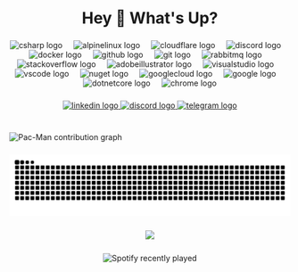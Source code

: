 <h1 align="center">Hey 👋 What's Up?</h1>

###

<div align="center">
  <img src="https://cdn.jsdelivr.net/gh/devicons/devicon/icons/csharp/csharp-original.svg" height="60" alt="csharp logo" />
  <img width="12" />
  <img src="https://cdn.simpleicons.org/alpinelinux/0D597F" height="60" alt="alpinelinux logo" />
  <img width="12" />
  <img src="https://cdn.simpleicons.org/cloudflare/F38020" height="60" alt="cloudflare logo" />
  <img width="12" />
  <img src="https://cdn.simpleicons.org/discord/5865F2" height="60" alt="discord logo" />
  <img width="12" />
  <img src="https://cdn.simpleicons.org/docker/2496ED" height="60" alt="docker logo" />
  <img width="12" />
  <img src="https://img.shields.io/badge/GitHub-181717?logo=github&logoColor=white&style=for-the-badge" height="60" alt="github logo" />
  <img width="12" />
  <img src="https://cdn.simpleicons.org/git/F05032" height="60" alt="git logo" />
  <img width="12" />
  <img src="https://cdn.simpleicons.org/rabbitmq/FF6600" height="60" alt="rabbitmq logo" />
  <img width="12" />
  <img src="https://cdn.simpleicons.org/stackoverflow/F58025" height="60" alt="stackoverflow logo" />
  <img width="12" />
  <img src="https://skillicons.dev/icons?i=ai" height="60" alt="adobeillustrator logo" />
  <img width="12" />
  <img src="https://cdn.jsdelivr.net/gh/devicons/devicon/icons/visualstudio/visualstudio-plain.svg" height="60" alt="visualstudio logo" />
  <img width="12" />
  <img src="https://cdn.jsdelivr.net/gh/devicons/devicon/icons/vscode/vscode-original.svg" height="60" alt="vscode logo" />
  <img width="12" />
  <img src="https://cdn.jsdelivr.net/gh/devicons/devicon/icons/nuget/nuget-original.svg" height="60" alt="nuget logo" />
  <img width="12" />
  <img src="https://cdn.jsdelivr.net/gh/devicons/devicon/icons/googlecloud/googlecloud-original.svg" height="60" alt="googlecloud logo" />
  <img width="12" />
  <img src="https://cdn.jsdelivr.net/gh/devicons/devicon/icons/google/google-original.svg" height="60" alt="google logo" />
  <img width="12" />
  <img src="https://cdn.jsdelivr.net/gh/devicons/devicon/icons/dotnetcore/dotnetcore-original.svg" height="60" alt="dotnetcore logo" />
  <img width="12" />
  <img src="https://cdn.jsdelivr.net/gh/devicons/devicon/icons/chrome/chrome-original.svg" height="60" alt="chrome logo" />
</div>

###

<div align="center">
  <a href="https://www.linkedin.com/in/psyvemil/" target="_blank">
    <img src="https://img.shields.io/static/v1?message=LinkedIn&logo=linkedin&color=0077B5&logoColor=white&style=for-the-badge" height="25" alt="linkedin logo" />
  </a>
  <a href="https://discord.com/users/psyv.emil" target="_blank">
    <img src="https://img.shields.io/static/v1?message=Discord&logo=discord&color=7289DA&logoColor=white&style=for-the-badge" height="25" alt="discord logo" />
  </a>
  <a href="https://t.me/psyv0" target="_blank">
    <img src="https://img.shields.io/static/v1?message=Telegram&logo=telegram&color=2CA5E0&logoColor=white&style=for-the-badge" height="25" alt="telegram logo" />
  </a>
</div>

###


<br clear="both">

<!-- Pac-Man Contribution Graph -->
<picture>
  <source media="(prefers-color-scheme: dark)"
          srcset="https://raw.githubusercontent.com/psyv27/my/output/pacman-contribution-graph-dark.svg">
  <source media="(prefers-color-scheme: light)"
          srcset="https://raw.githubusercontent.com/psyv27/my/output/pacman-contribution-graph.svg">
  <img alt="Pac-Man contribution graph"
       src="https://raw.githubusercontent.com/psyv27/my/output/pacman-contribution-graph.svg">
</picture>

###

<!-- Snake Animation -->
<div align="center">
  <img src="https://raw.githubusercontent.com/psyv27/my/output/snake.svg"
       alt="Snake animation" />
</div>

###

<div align="center">
  <img src="https://visitor-badge.laobi.icu/badge?page_id=psyv27.my" />
</div>

###

<div align="center">
  <img src="https://spotify-recently-played-readme.vercel.app/api?count=5"
       alt="Spotify recently played" />
</div>

###

